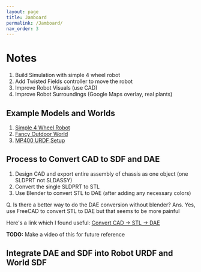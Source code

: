 ```yaml
---
layout: page
title: Jamboard
permalink: /Jamboard/
nav_order: 3
---
```


# Notes

1. Build Simulation with simple 4 wheel robot
2. Add Twisted Fields controller to move the robot
3. Improve Robot Visuals (use CAD)
4. Improve Robot Surroundings (Google Maps overlay, real plants)

## Example Models and Worlds

1. [Simple 4 Wheel Robot](https://app.gazebosim.org/OpenRobotics/fuel/models/X2%20Config%207)
2. [Fancy Outdoor World](https://app.gazebosim.org/Penkatron/fuel/worlds/Rubicon%20World)
3. [MP400 URDF Setup](https://github.com/neobotix/neo_simulation2/blob/humble/robots/mp_400/mp_400.urdf)

## Process to Convert CAD to SDF and DAE

1. Design CAD and export entire assembly of chassis as one object (one SLDPRT not SLDASSY)
2. Convert the single SLDPRT to STL
3. Use Blender to convert STL to DAE (after adding any necessary colors)

Q. Is there a better way to do the DAE conversion without blender?
Ans. Yes, use FreeCAD to convert STL to DAE but that seems to be more painful

Here's a link which I found useful: [Convert CAD -> STL -> DAE](https://www.youtube.com/watch?v=zGWFojrPoSA)

**TODO:** Make a video of this for future reference

## Integrate DAE and SDF into Robot URDF and World SDF


